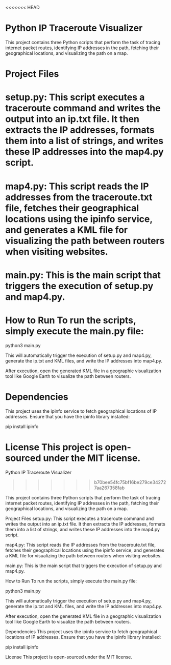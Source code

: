 <<<<<<< HEAD
# Python IP Traceroute Visualizer

This project contains three Python scripts that perform the task of tracing internet packet routes, identifying IP addresses in the path, fetching their geographical locations, and visualizing the path on a map.

# Project Files 
# setup.py: This script executes a traceroute command and writes the output into an ip.txt file. It then extracts the IP addresses, formats them into a list of strings, and writes these IP addresses into the map4.py script.

# map4.py: This script reads the IP addresses from the traceroute.txt file, fetches their geographical locations using the ipinfo service, and generates a KML file for visualizing the path between routers when visiting websites.

# main.py: This is the main script that triggers the execution of setup.py and map4.py.

# How to Run To run the scripts, simply execute the main.py file:

python3 main.py

This will automatically trigger the execution of setup.py and map4.py, generate the ip.txt and KML files, and write the IP addresses into map4.py.

After execution, open the generated KML file in a geographic visualization tool like Google Earth to visualize the path between routers.

# Dependencies 
This project uses the ipinfo service to fetch geographical locations of IP addresses. Ensure that you have the ipinfo library installed:

pip install ipinfo

License This project is open-sourced under the MIT license.
=======
 Python IP Traceroute Visualizer 
>>>>>>> b70bee54fc75bf16be279ce342727aa267358fab

This project contains three Python scripts that perform the task of tracing internet packet routes, identifying IP addresses in the path, fetching their geographical locations, and visualizing the path on a map.

Project Files
setup.py: This script executes a traceroute command and writes the output into an ip.txt file. It then extracts the IP addresses, formats them into a list of strings, and writes these IP addresses into the map4.py script.

map4.py: This script reads the IP addresses from the traceroute.txt file, fetches their geographical locations using the ipinfo service, and generates a KML file for visualizing the path between routers when visiting websites.

main.py: This is the main script that triggers the execution of setup.py and map4.py.

How to Run
To run the scripts, simply execute the main.py file:


python3 main.py


This will automatically trigger the execution of setup.py and map4.py, generate the ip.txt and KML files, and write the IP addresses into map4.py.

After execution, open the generated KML file in a geographic visualization tool like Google Earth to visualize the path between routers.

Dependencies
This project uses the ipinfo service to fetch geographical locations of IP addresses. Ensure that you have the ipinfo library installed:


pip install ipinfo


License
This project is open-sourced under the MIT license.
